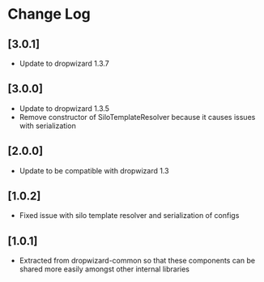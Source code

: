 # Change Log
## [3.0.1]
- Update to dropwizard 1.3.7

## [3.0.0]
 - Update to dropwizard 1.3.5
 - Remove constructor of SiloTemplateResolver because it causes issues with serialization

## [2.0.0]
 - Update to be compatible with dropwizard 1.3

## [1.0.2]
 - Fixed issue with silo template resolver and serialization of configs

## [1.0.1]
 - Extracted from dropwizard-common so that these components can be shared more easily amongst other internal libraries
